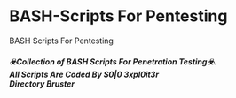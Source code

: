 # BASH-Scripts For Pentesting
BASH Scripts For Pentesting<br>
<h5>☣️Collection of BASH Scripts For Penetration Testing☣️.<br>
All Scripts Are Coded By S0|0 3xpl0it3r<br>
<a herf="https://github.com/T-Tools/BASH-Scripts/blob/main/bruster.sh">Directory Bruster</a>
